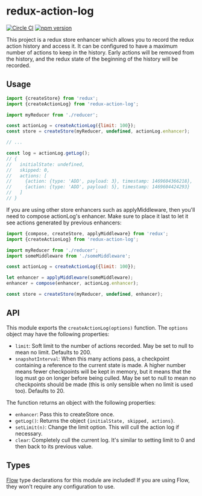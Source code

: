# redux-action-log

[![Circle CI](https://circleci.com/gh/AgentME/redux-action-log.svg?style=shield)](https://circleci.com/gh/AgentME/redux-action-log)
[![npm version](https://badge.fury.io/js/redux-action-log.svg)](https://badge.fury.io/js/redux-action-log)

This project is a redux store enhancer which allows you to record the redux
action history and access it. It can be configured to have a maximum number of
actions to keep in the history. Early actions will be removed from the history,
and the redux state of the beginning of the history will be recorded.

## Usage

```js
import {createStore} from 'redux';
import {createActionLog} from 'redux-action-log';

import myReducer from './reducer';

const actionLog = createActionLog({limit: 100});
const store = createStore(myReducer, undefined, actionLog.enhancer);

// ...

const log = actionLog.getLog();
// {
//   initialState: undefined,
//   skipped: 0,
//   actions: [
//     {action: {type: 'ADD', payload: 3}, timestamp: 1469604366218},
//     {action: {type: 'ADD', payload: 5}, timestamp: 1469604424293}
//   ]
// }
```

If you are using other store enhancers such as applyMiddleware, then you'll
need to compose actionLog's enhancer. Make sure to place it last to let it see
actions generated by previous enhancers:

```js
import {compose, createStore, applyMiddleware} from 'redux';
import {createActionLog} from 'redux-action-log';

import myReducer from './reducer';
import someMiddleware from './someMiddleware';

const actionLog = createActionLog({limit: 100});

let enhancer = applyMiddleware(someMiddleware);
enhancer = compose(enhancer, actionLog.enhancer);

const store = createStore(myReducer, undefined, enhancer);
```

## API

This module exports the `createActionLog(options)` function. The `options`
object may have the following properties:
* `limit`: Soft limit to the number of actions recorded. May be set to null to
 mean no limit. Defaults to 200.
* `snapshotInterval`: When this many actions pass, a checkpoint containing a
 reference to the current state is made. A higher number means fewer
 checkpoints will be kept in memory, but it means that the log must go on
 longer before being culled. May be set to null to mean no checkpoints should
 be made (this is only sensible when no limit is used too). Defaults to 20.

The function returns an object with the following properties:
* `enhancer`: Pass this to createStore once.
* `getLog()`: Returns the object `{initialState, skipped, actions}`.
* `setLimit(n)`: Change the limit option. This will cull the action log if
 necessary.
* `clear`: Completely cull the current log. It's similar to setting limit to 0
 and then back to its previous value.

## Types

[Flow](https://flowtype.org/) type declarations for this module are included!
If you are using Flow, they won't require any configuration to use.
